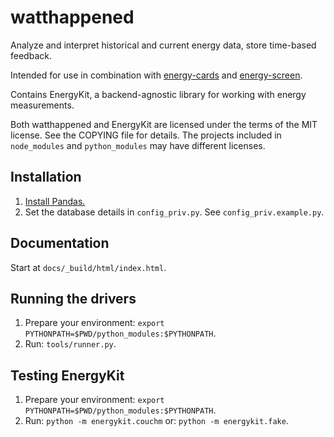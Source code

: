 watthappened
============

Analyze and interpret historical and current energy data, store time-based feedback.

Intended for use in combination with [energy-cards](https://github.com/interactiveinstitute/energy-cards) and [energy-screen](https://github.com/interactiveinstitute/energy-screen).

Contains EnergyKit, a backend-agnostic library for working with energy measurements.

Both watthappened and EnergyKit are licensed under the terms of the MIT license. See the COPYING file for details. The projects included in `node_modules` and `python_modules` may have different licenses.


Installation
------------

1. [Install Pandas.](http://pandas.pydata.org/pandas-docs/stable/install.html)
2. Set the database details in `config_priv.py`. See `config_priv.example.py`.


Documentation
-------------

Start at `docs/_build/html/index.html`.


Running the drivers
-------------------

1. Prepare your environment: `export PYTHONPATH=$PWD/python_modules:$PYTHONPATH`.
2. Run: `tools/runner.py`.


Testing EnergyKit
-----------------

1. Prepare your environment: `export PYTHONPATH=$PWD/python_modules:$PYTHONPATH`.
2. Run: `python -m energykit.couchm` or: `python -m energykit.fake`.
